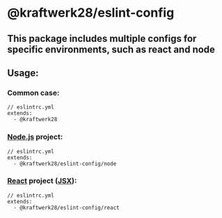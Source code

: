 # @kraftwerk28/eslint-config

## This package includes multiple configs for specific environments, such as **react** and **node**

## Usage:

### Common case:
```
// eslintrc.yml
extends:
  - @kraftwerk28
```

### [Node.js](https://nodejs.org/) project:
```
// eslintrc.yml
extends:
  - @kraftwerk28/eslint-config/node
```

### [React](https://reactjs.org/) project ([JSX](https://en.wikipedia.org/wiki/React_(JavaScript_library)#JSX)):
```
// eslintrc.yml
extends:
  - @kraftwerk28/eslint-config/react
```

